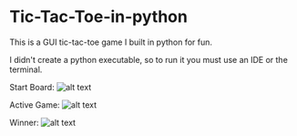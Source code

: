 # Tic-Tac-Toe-in-python
This is a GUI tic-tac-toe game I built in python for fun.

I didn't create a python executable, so to run it you must use an IDE or the terminal.

Start Board:
![alt text](https://github.com/Savantor/Tic-Tac-Toe-in-python/blob/main/StartBoard.png)


Active Game:
![alt text](https://github.com/Savantor/Tic-Tac-Toe-in-python/blob/main/GameInPlay.png)

Winner:
![alt text](https://github.com/Savantor/Tic-Tac-Toe-in-python/blob/main/Winner.png)

